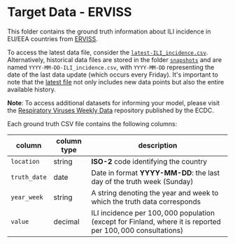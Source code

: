 # Target Data - ERVISS

This folder contains the ground truth information about ILI incidence in EU/EEA countries from [ERVISS](https://erviss.org/).

To access the latest data file, consider the [`latest-ILI_incidence.csv`]((https://github.com/european-modelling-hubs/flu-forecast-hub/blob/main/target-data/ERVISS/latest-ILI_incidence.csv)). Alternatively, historical data files are stored in the folder [`snapshots`](https://github.com/european-modelling-hubs/flu-forecast-hub/tree/main/target-data/ERVISS/snapshots) and are named `YYYY-MM-DD-ILI_incidence.csv`, with `YYYY-MM-DD` representing the date of the last data update (which occurs every Friday). It's important to note that the [latest file](https://github.com/european-modelling-hubs/flu-forecast-hub/blob/main/target-data/ERVISS/latest-ILI_incidence.csv) not only includes new data points but also the entire available history.

**Note**: To access additional datasets for informing your model, please visit the [Respiratory Viruses Weekly Data](https://github.com/EU-ECDC/Respiratory_viruses_weekly_data/tree/main) repository published by the ECDC.

Each ground truth CSV file contains the following columns:

| column | column type | description |
| -------- | -------- | ------- |
| `location` | string | **ISO-2** code identifying the country |
| `truth_date` | date | Date in format **YYYY-MM-DD**: the last day of the truth week (Sunday)|
| `year_week` | string | A string denoting the year and week to which the truth data corresponds |
| `value ` | decimal | ILI incidence per $100,000$ population (except for Finland, where it is reported per $100,000$ consultations)|

